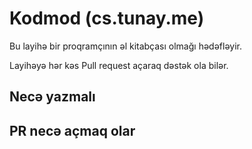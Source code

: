 # Kodmod (cs.tunay.me)

Bu layihə bir proqramçının əl kitabçası olmağı hədəfləyir.

Layihəyə hər kəs Pull request açaraq dəstək ola bilər.

## Necə yazmalı

## PR necə açmaq olar